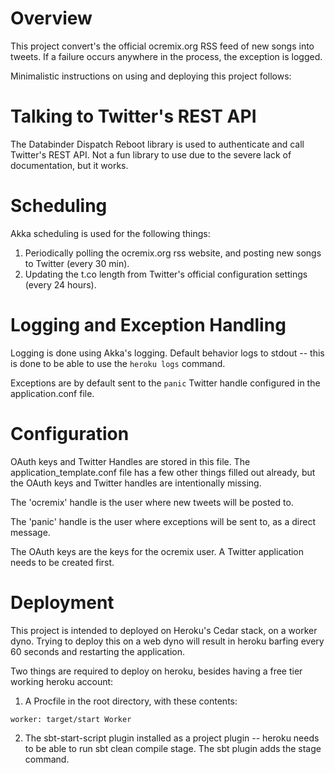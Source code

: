 # Overview

This project convert's the official ocremix.org RSS feed of new songs into tweets. If a failure
occurs anywhere in the process, the exception is logged.

Minimalistic instructions on using and deploying this project follows:

# Talking to Twitter's REST API

The Databinder Dispatch Reboot library is used to authenticate and call Twitter's REST API. Not a
fun library to use due to the severe lack of documentation, but it works.

# Scheduling

Akka scheduling is used for the following things:

1) Periodically polling the ocremix.org rss website, and posting new songs to Twitter (every 30 min).
2) Updating the t.co length from Twitter's official configuration settings (every 24 hours).

# Logging and Exception Handling

Logging is done using Akka's logging. Default behavior logs to stdout -- this is done
to be able to use the `heroku logs` command.

Exceptions are by default sent to the `panic` Twitter handle configured in the application.conf file.

# Configuration

OAuth keys and Twitter Handles are stored in this file. The application_template.conf file has
a few other things filled out already, but the OAuth keys and Twitter handles are intentionally
missing.

The 'ocremix' handle is the user where new tweets will be posted to.

The 'panic' handle is the user where exceptions will be sent to, as a direct message.

The OAuth keys are the keys for the ocremix user. A Twitter application needs to be created first.

# Deployment

This project is intended to deployed on Heroku's Cedar stack, on a worker dyno. Trying to deploy
this on a web dyno will result in heroku barfing every 60 seconds and restarting the application.

Two things are required to deploy on heroku, besides having a free tier working heroku account:

1) A Procfile in the root directory, with these contents:

`
worker: target/start Worker
`

2) The sbt-start-script plugin installed as a project plugin -- heroku needs to be able to run
sbt clean compile stage. The sbt plugin adds the stage command.